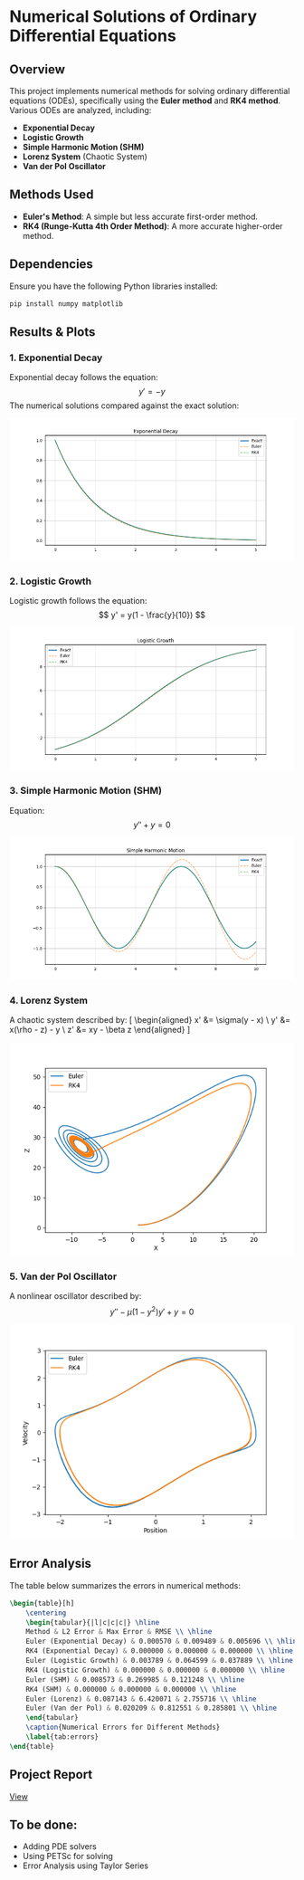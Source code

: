 # Numerical Solutions of Ordinary Differential Equations

## Overview
This project implements numerical methods for solving ordinary differential equations (ODEs), specifically using the **Euler method** and **RK4 method**. Various ODEs are analyzed, including:

- **Exponential Decay**
- **Logistic Growth**
- **Simple Harmonic Motion (SHM)**
- **Lorenz System** (Chaotic System)
- **Van der Pol Oscillator**

## Methods Used
- **Euler's Method**: A simple but less accurate first-order method.
- **RK4 (Runge-Kutta 4th Order Method)**: A more accurate higher-order method.

## Dependencies
Ensure you have the following Python libraries installed:
```bash
pip install numpy matplotlib
```

## Results & Plots

### 1. Exponential Decay
Exponential decay follows the equation:
$$ y' = -y $$
The numerical solutions compared against the exact solution:

![Exponential Decay](results/figures/exponential_decay.png)

### 2. Logistic Growth
Logistic growth follows the equation:
$$ y' = y(1 - \frac{y}{10}) $$

![Logistic Growth](results/figures/logistic_growth.png)

### 3. Simple Harmonic Motion (SHM)
Equation:
$$ y'' + y = 0 $$

![SHM](results/figures/shm.png)

### 4. Lorenz System
A chaotic system described by:
\[ \begin{aligned} 
    x' &= \sigma(y - x) \\
    y' &= x(\rho - z) - y \\
    z' &= xy - \beta z 
\end{aligned} \]

![Lorenz System](results/figures/lorenz.png)

### 5. Van der Pol Oscillator
A nonlinear oscillator described by:
$$ y'' - \mu(1 - y^2)y' + y = 0 $$

![Van der Pol Oscillator](results/figures/vdp.png)

## Error Analysis
The table below summarizes the errors in numerical methods:

```latex
\begin{table}[h]
    \centering
    \begin{tabular}{|l|c|c|c|} \hline
    Method & L2 Error & Max Error & RMSE \\ \hline
    Euler (Exponential Decay) & 0.000570 & 0.009489 & 0.005696 \\ \hline
    RK4 (Exponential Decay) & 0.000000 & 0.000000 & 0.000000 \\ \hline
    Euler (Logistic Growth) & 0.003789 & 0.064599 & 0.037889 \\ \hline
    RK4 (Logistic Growth) & 0.000000 & 0.000000 & 0.000000 \\ \hline
    Euler (SHM) & 0.008573 & 0.269985 & 0.121248 \\ \hline
    RK4 (SHM) & 0.000000 & 0.000000 & 0.000000 \\ \hline
    Euler (Lorenz) & 0.087143 & 6.420071 & 2.755716 \\ \hline
    Euler (Van der Pol) & 0.020209 & 0.812551 & 0.285801 \\ \hline
    \end{tabular}
    \caption{Numerical Errors for Different Methods}
    \label{tab:errors}
\end{table}

```

## Project Report
[View](report/main.pdf)

## To be done:
- Adding PDE solvers
- Using PETSc for solving
- Error Analysis using Taylor Series


